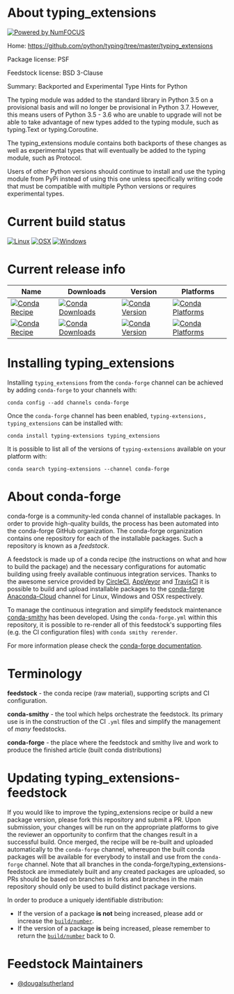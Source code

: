 About typing_extensions
=======================

[![Powered by NumFOCUS](https://img.shields.io/badge/powered%20by-NumFOCUS-orange.svg?style=flat&colorA=E1523D&colorB=007D8A)](http://numfocus.org)

Home: https://github.com/python/typing/tree/master/typing_extensions

Package license: PSF

Feedstock license: BSD 3-Clause

Summary: Backported and Experimental Type Hints for Python

The typing module was added to the standard library in Python 3.5 on a
provisional basis and will no longer be provisional in Python 3.7. However,
this means users of Python 3.5 - 3.6 who are unable to upgrade will not be
able to take advantage of new types added to the typing module, such as
typing.Text or typing.Coroutine.

The typing_extensions module contains both backports of these changes
as well as experimental types that will eventually be added to the typing
module, such as Protocol.

Users of other Python versions should continue to install and use the
typing module from PyPi instead of using this one unless specifically
writing code that must be compatible with multiple Python versions or
requires experimental types.


Current build status
====================

[![Linux](https://img.shields.io/circleci/project/github/conda-forge/typing_extensions-feedstock/master.svg?label=Linux)](https://circleci.com/gh/conda-forge/typing_extensions-feedstock)
[![OSX](https://img.shields.io/travis/conda-forge/typing_extensions-feedstock/master.svg?label=macOS)](https://travis-ci.org/conda-forge/typing_extensions-feedstock)
[![Windows](https://img.shields.io/appveyor/ci/conda-forge/typing-extensions-feedstock/master.svg?label=Windows)](https://ci.appveyor.com/project/conda-forge/typing-extensions-feedstock/branch/master)

Current release info
====================

| Name | Downloads | Version | Platforms |
| --- | --- | --- | --- |
| [![Conda Recipe](https://img.shields.io/badge/recipe-typing--extensions-green.svg)](https://anaconda.org/conda-forge/typing-extensions) | [![Conda Downloads](https://img.shields.io/conda/dn/conda-forge/typing-extensions.svg)](https://anaconda.org/conda-forge/typing-extensions) | [![Conda Version](https://img.shields.io/conda/vn/conda-forge/typing-extensions.svg)](https://anaconda.org/conda-forge/typing-extensions) | [![Conda Platforms](https://img.shields.io/conda/pn/conda-forge/typing-extensions.svg)](https://anaconda.org/conda-forge/typing-extensions) |
| [![Conda Recipe](https://img.shields.io/badge/recipe-typing_extensions-green.svg)](https://anaconda.org/conda-forge/typing_extensions) | [![Conda Downloads](https://img.shields.io/conda/dn/conda-forge/typing_extensions.svg)](https://anaconda.org/conda-forge/typing_extensions) | [![Conda Version](https://img.shields.io/conda/vn/conda-forge/typing_extensions.svg)](https://anaconda.org/conda-forge/typing_extensions) | [![Conda Platforms](https://img.shields.io/conda/pn/conda-forge/typing_extensions.svg)](https://anaconda.org/conda-forge/typing_extensions) |

Installing typing_extensions
============================

Installing `typing_extensions` from the `conda-forge` channel can be achieved by adding `conda-forge` to your channels with:

```
conda config --add channels conda-forge
```

Once the `conda-forge` channel has been enabled, `typing-extensions, typing_extensions` can be installed with:

```
conda install typing-extensions typing_extensions
```

It is possible to list all of the versions of `typing-extensions` available on your platform with:

```
conda search typing-extensions --channel conda-forge
```


About conda-forge
=================

conda-forge is a community-led conda channel of installable packages.
In order to provide high-quality builds, the process has been automated into the
conda-forge GitHub organization. The conda-forge organization contains one repository
for each of the installable packages. Such a repository is known as a *feedstock*.

A feedstock is made up of a conda recipe (the instructions on what and how to build
the package) and the necessary configurations for automatic building using freely
available continuous integration services. Thanks to the awesome service provided by
[CircleCI](https://circleci.com/), [AppVeyor](https://www.appveyor.com/)
and [TravisCI](https://travis-ci.org/) it is possible to build and upload installable
packages to the [conda-forge](https://anaconda.org/conda-forge)
[Anaconda-Cloud](https://anaconda.org/) channel for Linux, Windows and OSX respectively.

To manage the continuous integration and simplify feedstock maintenance
[conda-smithy](https://github.com/conda-forge/conda-smithy) has been developed.
Using the ``conda-forge.yml`` within this repository, it is possible to re-render all of
this feedstock's supporting files (e.g. the CI configuration files) with ``conda smithy rerender``.

For more information please check the [conda-forge documentation](https://conda-forge.org/docs/).

Terminology
===========

**feedstock** - the conda recipe (raw material), supporting scripts and CI configuration.

**conda-smithy** - the tool which helps orchestrate the feedstock.
                   Its primary use is in the construction of the CI ``.yml`` files
                   and simplify the management of *many* feedstocks.

**conda-forge** - the place where the feedstock and smithy live and work to
                  produce the finished article (built conda distributions)


Updating typing_extensions-feedstock
====================================

If you would like to improve the typing_extensions recipe or build a new
package version, please fork this repository and submit a PR. Upon submission,
your changes will be run on the appropriate platforms to give the reviewer an
opportunity to confirm that the changes result in a successful build. Once
merged, the recipe will be re-built and uploaded automatically to the
`conda-forge` channel, whereupon the built conda packages will be available for
everybody to install and use from the `conda-forge` channel.
Note that all branches in the conda-forge/typing_extensions-feedstock are
immediately built and any created packages are uploaded, so PRs should be based
on branches in forks and branches in the main repository should only be used to
build distinct package versions.

In order to produce a uniquely identifiable distribution:
 * If the version of a package **is not** being increased, please add or increase
   the [``build/number``](https://conda.io/docs/user-guide/tasks/build-packages/define-metadata.html#build-number-and-string).
 * If the version of a package **is** being increased, please remember to return
   the [``build/number``](https://conda.io/docs/user-guide/tasks/build-packages/define-metadata.html#build-number-and-string)
   back to 0.

Feedstock Maintainers
=====================

* [@dougalsutherland](https://github.com/dougalsutherland/)

